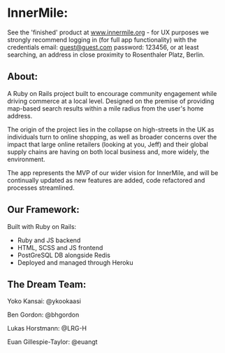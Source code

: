 # InnerMile: 

See the 'finished' product at www.innermile.org - for UX purposes we strongly recommend logging in (for full app functionality) with the credentials email: guest@guest.com password: 123456, or at least searching, an address in close proximity to Rosenthaler Platz, Berlin.

## About:

A Ruby on Rails project built to encourage community engagement while driving commerce at a local level. Designed on the premise of providing map-based search results within a mile radius from the user's home address. 

The origin of the project lies in the collapse on high-streets in the UK as individuals turn to online shopping, as well as broader concerns over the impact that large online retailers (looking at you, Jeff) and their global supply chains are having on both local business and, more widely, the environment. 

The app represents the MVP of our wider vision for InnerMile, and will be continually updated as new features are added, code refactored and processes streamlined. 

## Our Framework:

Built with Ruby on Rails:

  - Ruby and JS backend
  - HTML, SCSS and JS frontend
  - PostGreSQL DB alongside Redis
  - Deployed and managed through Heroku
  
## The Dream Team:

Yoko Kansai: @ykookaasi

Ben Gordon: @bhgordon

Lukas Horstmann: @LRG-H

Euan Gillespie-Taylor: @euangt
  
